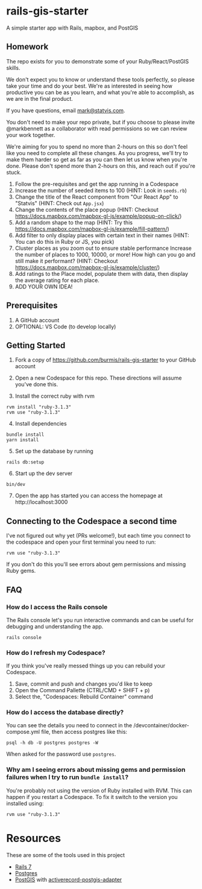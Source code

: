 # rails-gis-starter
A simple starter app with Rails, mapbox, and PostGIS

## Homework
The repo exists for you to demonstrate some of your Ruby/React/PostGIS skills.

We don't expect you to know or understand these tools perfectly, so please take your time and do your best. We're as interested in seeing how productive you can be as you learn, and what you're able to accomplish, as we are in the final product.

If you have questions, email mark@statvis.com.

You don't need to make your repo private, but if you choose to please invite @markbennett as a collaborator with read permissions so we can review your work together.

We're aiming for you to spend no more than 2-hours on this so don't feel like you need to complete all these changes. As you progress, we'll try to make them harder so get as far as you can then let us know when you're done. Please don't spend more than 2-hours on this, and reach out if you're stuck.

1. Follow the pre-requisites and get the app running in a Codespace
2. Increase the number of seeded items to 100 (HINT: Look in `seeds.rb`)
3. Change the title of the React component from "Our React App" to "Statvis" (HINT: Check out `App.jsx`)
4. Change the contents of the place popup (HINT: Checkout https://docs.mapbox.com/mapbox-gl-js/example/popup-on-click/)
5. Add a random shape to the map (HINT: Try this https://docs.mapbox.com/mapbox-gl-js/example/fill-pattern/)
6. Add filter to only display places with certain text in their names (HINT: You can do this in Ruby or JS, you pick)
7. Cluster places as you zoom out to ensure stable performance Increase the number of places to 1000, 10000, or more! How high can you go and still make it performant? (HINT: Checkout https://docs.mapbox.com/mapbox-gl-js/example/cluster/)
9. Add ratings to the Place model, populate them with data, then display the average rating for each place.
10. ADD YOUR OWN IDEA!

## Prerequisites

1. A GitHub account
2. OPTIONAL: VS Code (to develop locally)

## Getting Started

1. Fork a copy of https://github.com/burmis/rails-gis-starter to your GitHub account

2. Open a new Codespace for this repo. These directions will assume you've done this.

3. Install the correct ruby with rvm

```
rvm install "ruby-3.1.3"
rvm use "ruby-3.1.3"
```

4. Install dependencies

```
bundle install
yarn install
```

5. Set up the database by running

```
rails db:setup
```

6. Start up the dev server

```
bin/dev
```

7. Open the app has started you can access the homepage at http://localhost:3000

## Connecting to the Codespace a second time

I've not figured out why yet (PRs welcome!), but each time you connect to the codespace and open your first terminal you need to run:

```
rvm use "ruby-3.1.3"
```

If you don't do this you'll see errors about gem permissions and missing Ruby gems.

## FAQ

### How do I access the Rails console

The Rails console let's you run interactive commands and can be useful for debugging and understanding the app.

```
rails console
```

### How do I refresh my Codespace?

If you think you've really messed things up you can rebuild your Codespace.

1. Save, commit and push and changes you'd like to keep
2. Open the Command Pallette (CTRL/CMD + SHIFT + p)
3. Select the, "Codespaces: Rebuild Container" command

### How do I access the database directly?

You can see the details you need to connect in the /devcontainer/docker-compose.yml file, then access postgres like this:

```
psql -h db -U postgres postgres -W
```

When asked for the password use `postgres`.

### Why am I seeing errors about missing gems and permission failures when I try to run `bundle install`?

You're probably not using the version of Ruby installed with RVM. This can happen if you restart a Codespace. To fix it switch to the version you installed using:

```
rvm use "ruby-3.1.3"
```

# Resources

These are some of the tools used in this project

* [Rails 7](https://rubyonrails.org/)
* [Postgres](https://www.postgresql.org/)
* [PostGIS](https://registry.hub.docker.com/r/postgis/postgis) with [activerecord-postgis-adapter](https://github.com/rgeo/activerecord-postgis-adapter)
